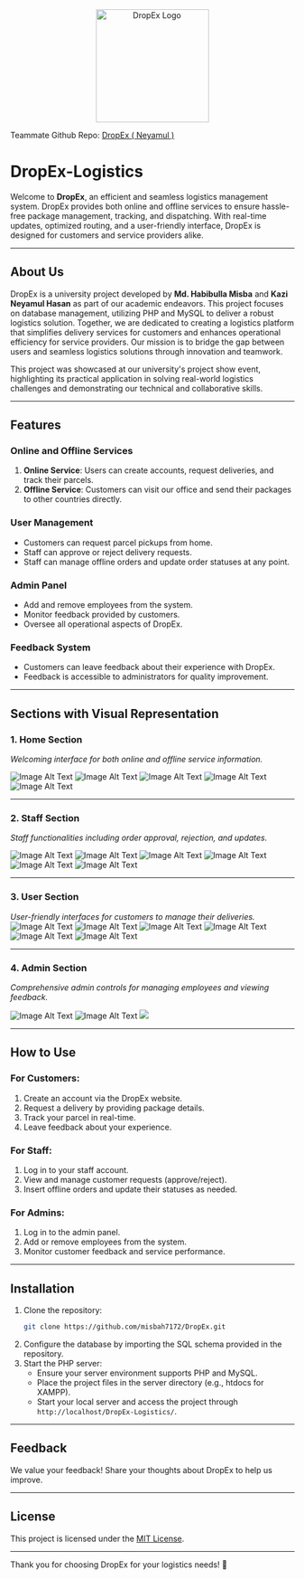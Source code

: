 <div align="center">
  <img src="DropEx/Images/logo.png" alt="DropEx Logo" width="200" />
</div>

Teammate Github Repo: <a href="https://github.com/neyamul-hasan14/DropEx-Logistics">DropEx ( Neyamul ) </a>

# DropEx-Logistics

Welcome to **DropEx**, an efficient and seamless logistics management system. DropEx provides both online and offline services to ensure hassle-free package management, tracking, and dispatching. With real-time updates, optimized routing, and a user-friendly interface, DropEx is designed for customers and service providers alike.

---

## About Us

DropEx is a university project developed by **Md. Habibulla Misba** and **Kazi Neyamul Hasan** as part of our academic endeavors. This project focuses on database management, utilizing PHP and MySQL to deliver a robust logistics solution. Together, we are dedicated to creating a logistics platform that simplifies delivery services for customers and enhances operational efficiency for service providers. Our mission is to bridge the gap between users and seamless logistics solutions through innovation and teamwork.

This project was showcased at our university's project show event, highlighting its practical application in solving real-world logistics challenges and demonstrating our technical and collaborative skills.

---

## Features

### **Online and Offline Services**
1. **Online Service**: Users can create accounts, request deliveries, and track their parcels.
2. **Offline Service**: Customers can visit our office and send their packages to other countries directly.

### **User Management**
- Customers can request parcel pickups from home.
- Staff can approve or reject delivery requests.
- Staff can manage offline orders and update order statuses at any point.

### **Admin Panel**
- Add and remove employees from the system.
- Monitor feedback provided by customers.
- Oversee all operational aspects of DropEx.

### **Feedback System**
- Customers can leave feedback about their experience with DropEx.
- Feedback is accessible to administrators for quality improvement.

---

## Sections with Visual Representation

### **1. Home Section**
*Welcoming interface for both online and offline service information.*

![Image Alt Text](https://github.com/misbah7172/DropEx/blob/main/screenshots/home_page.png)
![Image Alt Text](https://github.com/misbah7172/DropEx/blob/main/screenshots/about.png)
![Image Alt Text](https://github.com/misbah7172/DropEx/blob/main/screenshots/feedbacks.png)
![Image Alt Text](https://github.com/misbah7172/DropEx/blob/main/screenshots/tracking.png)
![Image Alt Text](https://github.com/misbah7172/DropEx/blob/main/screenshots/branches.png)

---

### **2. Staff Section**
*Staff functionalities including order approval, rejection, and updates.*

![Image Alt Text](https://github.com/misbah7172/DropEx/blob/main/screenshots/staff_login.png)
![Image Alt Text](https://github.com/misbah7172/DropEx/blob/main/screenshots/staff_dash.png)
![Image Alt Text](https://github.com/misbah7172/DropEx/blob/main/screenshots/staff_profile.png)
![Image Alt Text](https://github.com/misbah7172/DropEx/blob/main/screenshots/arrived.png)
![Image Alt Text](https://github.com/misbah7172/DropEx/blob/main/screenshots/delivered.png)
![Image Alt Text](https://github.com/misbah7172/DropEx/blob/main/screenshots/update_order.png)


---

### **3. User Section**
*User-friendly interfaces for customers to manage their deliveries.*
![Image Alt Text](https://github.com/neyamul-hasan14/DropEx-Logistics/blob/main/Sample%20Screen%20Short%20/user/usr.png?raw=true)
![Image Alt Text](https://github.com/neyamul-hasan14/DropEx-Logistics/blob/main/Sample%20Screen%20Short%20/user/usr1.png?raw=true)
![Image Alt Text](https://github.com/neyamul-hasan14/DropEx-Logistics/blob/main/Sample%20Screen%20Short%20/user/usr2.png?raw=true)
![Image Alt Text](https://github.com/neyamul-hasan14/DropEx-Logistics/blob/main/Sample%20Screen%20Short%20/user/usr3.png?raw=true)
![Image Alt Text](https://github.com/neyamul-hasan14/DropEx-Logistics/blob/main/Sample%20Screen%20Short%20/user/usr5.png?raw=true)
![Image Alt Text](https://github.com/neyamul-hasan14/DropEx-Logistics/blob/main/Sample%20Screen%20Short%20/user/usr6.png?raw=true)


---

### **4. Admin Section**
*Comprehensive admin controls for managing employees and viewing feedback.*




![Image Alt Text](https://github.com/neyamul-hasan14/DropEx-Logistics/blob/main/Sample%20Screen%20Short%20/Admin/admin.png?raw=true)
![Image Alt Text](https://github.com/neyamul-hasan14/DropEx-Logistics/blob/main/Sample%20Screen%20Short%20/Admin/admin1.png?raw=true)
![](https://github.com/neyamul-hasan14/DropEx-Logistics/blob/main/Sample%20Screen%20Short%20/Admin/admin2.png?raw=true)



---

## How to Use

### **For Customers:**
1. Create an account via the DropEx website.
2. Request a delivery by providing package details.
3. Track your parcel in real-time.
4. Leave feedback about your experience.

### **For Staff:**
1. Log in to your staff account.
2. View and manage customer requests (approve/reject).
3. Insert offline orders and update their statuses as needed.

### **For Admins:**
1. Log in to the admin panel.
2. Add or remove employees from the system.
3. Monitor customer feedback and service performance.

---

## Installation

1. Clone the repository:
   ```bash
   git clone https://github.com/misbah7172/DropEx.git
   ```
2. Configure the database by importing the SQL schema provided in the repository.
3. Start the PHP server:
   - Ensure your server environment supports PHP and MySQL.
   - Place the project files in the server directory (e.g., htdocs for XAMPP).
   - Start your local server and access the project through `http://localhost/DropEx-Logistics/`.

---

## Feedback
We value your feedback! Share your thoughts about DropEx to help us improve.

---

## License
This project is licensed under the [MIT License](LICENSE).

---

Thank you for choosing DropEx for your logistics needs! 🚚
